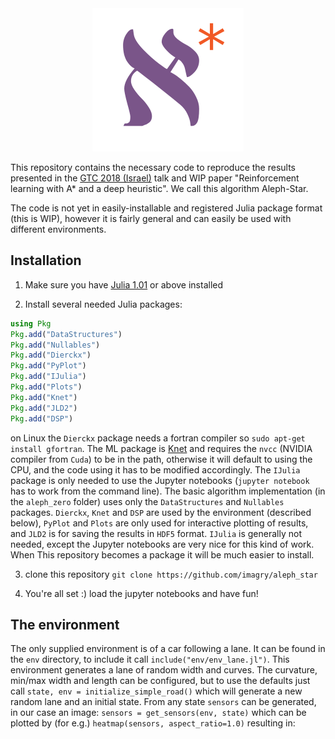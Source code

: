 <div align="center">
  <img src="./aleph_star_logo.png">
</div>

This repository contains the necessary code to reproduce the results presented in the [GTC 2018 (Israel)](https://www.nvidia.com/en-il/gtc/) talk and WIP paper "Reinforcement learning with A* and a deep heuristic". We call this algorithm Aleph-Star.

The code is not yet in easily-installable and registered Julia package format (this is WIP), however it is fairly general and can easily be used with different environments.

## Installation

1. Make sure you have [Julia 1.01](https://julialang.org/downloads/) or above installed

2. Install several needed Julia packages:
```Julia
using Pkg
Pkg.add("DataStructures")
Pkg.add("Nullables")
Pkg.add("Dierckx")
Pkg.add("PyPlot")
Pkg.add("IJulia")
Pkg.add("Plots")
Pkg.add("Knet")
Pkg.add("JLD2")
Pkg.add("DSP")
```
on Linux the `Dierckx` package needs a fortran compiler so `sudo apt-get install gfortran`. The ML package is [Knet](https://github.com/denizyuret/Knet.jl) and requires the `nvcc` (NVIDIA compiler from `Cuda`) to be in the path, otherwise it will default to using the CPU, and the code using it has to be modified accordingly. The `IJulia` package is only needed to use the Jupyter notebooks (`jupyter notebook` has to work from the command line). The basic algorithm implementation (in the `aleph_zero` folder) uses only the `DataStructures` and `Nullables` packages. `Dierckx`, `Knet` and `DSP` are used by the environment (described below), `PyPlot` and `Plots` are only used for interactive plotting of results, and `JLD2` is for saving the results in `HDF5` format. `IJulia` is generally not needed, except the Jupyter notebooks are very nice for this kind of work. When This repository becomes a package it will be much easier to install.

3. clone this repository `git clone https://github.com/imagry/aleph_star`

4. You're all set :) load the jupyter notebooks and have fun!

## The environment

The only supplied environment is of a car following a lane. It can be found in the `env` directory, to include it call `include("env/env_lane.jl")`. This environment generates a lane of random width and curves. The curvature, min/max width and length can be configured, but to use the defaults just call `state, env = initialize_simple_road()` which will generate a new random lane and an initial state. From any state `sensors` can be generated, in our case an image: `sensors = get_sensors(env, state)` which can be plotted by (for e.g.) `heatmap(sensors, aspect_ratio=1.0)` resulting in:





